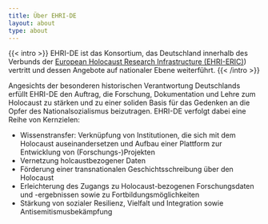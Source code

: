 ```yaml
---
title: Über EHRI-DE
layout: about
type: about
---
```


{{< intro >}}
EHRI-DE ist das Konsortium, das Deutschland innerhalb des Verbunds der [European Holocaust Research Infrastructure (EHRI-ERIC)](https://www.ehri-project.eu)) vertritt 
und dessen Angebote auf nationaler Ebene weiterführt. 
{{< /intro >}}

Angesichts der besonderen historischen Verantwortung Deutschlands erfüllt EHRI-DE den Auftrag, die Forschung, Dokumentation und Lehre zum Holocaust zu stärken und zu einer soliden Basis für das Gedenken an die Opfer des Nationalsozialismus beizutragen. EHRI-DE verfolgt dabei eine Reihe von Kernzielen: 

* Wissenstransfer: Verknüpfung von Institutionen, die sich mit dem Holocaust auseinandersetzen und Aufbau einer Plattform zur Entwicklung von (Forschungs-)Projekten 
* Vernetzung holcaustbezogener Daten
* Förderung einer transnationalen Geschichtsschreibung über den Holocaust 
* Erleichterung des Zugangs zu Holocaust-bezogenen Forschungsdaten und -ergebnissen sowie zu Fortbildungsmöglichkeiten
* Stärkung von sozialer Resilienz, Vielfalt und Integration sowie Antisemitismusbekämpfung

